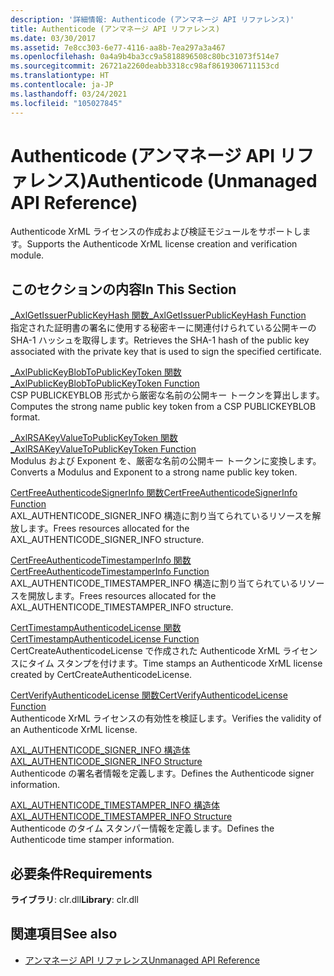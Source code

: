 ```yaml
---
description: '詳細情報: Authenticode (アンマネージ API リファレンス)'
title: Authenticode (アンマネージ API リファレンス)
ms.date: 03/30/2017
ms.assetid: 7e8cc303-6e77-4116-aa8b-7ea297a3a467
ms.openlocfilehash: 0a4a9b4ba3cc9a5818896508c80bc31073f514e7
ms.sourcegitcommit: 26721a2260deabb3318cc98af8619306711153cd
ms.translationtype: HT
ms.contentlocale: ja-JP
ms.lasthandoff: 03/24/2021
ms.locfileid: "105027845"
---
```

# <a name="authenticode-unmanaged-api-reference"></a><span data-ttu-id="dcc81-103">Authenticode (アンマネージ API リファレンス)</span><span class="sxs-lookup"><span data-stu-id="dcc81-103">Authenticode (Unmanaged API Reference)</span></span>

<span data-ttu-id="dcc81-104">Authenticode XrML ライセンスの作成および検証モジュールをサポートします。</span><span class="sxs-lookup"><span data-stu-id="dcc81-104">Supports the Authenticode XrML license creation and verification module.</span></span>  
  
## <a name="in-this-section"></a><span data-ttu-id="dcc81-105">このセクションの内容</span><span class="sxs-lookup"><span data-stu-id="dcc81-105">In This Section</span></span>  

 [<span data-ttu-id="dcc81-106">_AxlGetIssuerPublicKeyHash 関数</span><span class="sxs-lookup"><span data-stu-id="dcc81-106">_AxlGetIssuerPublicKeyHash Function</span></span>](axlgetissuerpublickeyhash-function.md)  
 <span data-ttu-id="dcc81-107">指定された証明書の署名に使用する秘密キーに関連付けられている公開キーの SHA-1 ハッシュを取得します。</span><span class="sxs-lookup"><span data-stu-id="dcc81-107">Retrieves the SHA-1 hash of the public key associated with the private key that is used to sign the specified certificate.</span></span>  
  
 [<span data-ttu-id="dcc81-108">_AxlPublicKeyBlobToPublicKeyToken 関数</span><span class="sxs-lookup"><span data-stu-id="dcc81-108">_AxlPublicKeyBlobToPublicKeyToken Function</span></span>](axlpublickeyblobtopublickeytoken-function.md)  
 <span data-ttu-id="dcc81-109">CSP PUBLICKEYBLOB 形式から厳密な名前の公開キー トークンを算出します。</span><span class="sxs-lookup"><span data-stu-id="dcc81-109">Computes the strong name public key token from a CSP PUBLICKEYBLOB format.</span></span>  
  
 [<span data-ttu-id="dcc81-110">_AxlRSAKeyValueToPublicKeyToken 関数</span><span class="sxs-lookup"><span data-stu-id="dcc81-110">_AxlRSAKeyValueToPublicKeyToken Function</span></span>](axlrsakeyvaluetopublickeytoken-function.md)  
 <span data-ttu-id="dcc81-111">Modulus および Exponent を、厳密な名前の公開キー トークンに変換します。</span><span class="sxs-lookup"><span data-stu-id="dcc81-111">Converts a Modulus and Exponent to a strong name public key token.</span></span>  
  
 [<span data-ttu-id="dcc81-112">CertFreeAuthenticodeSignerInfo 関数</span><span class="sxs-lookup"><span data-stu-id="dcc81-112">CertFreeAuthenticodeSignerInfo Function</span></span>](certfreeauthenticodesignerinfo-function.md)  
 <span data-ttu-id="dcc81-113">AXL_AUTHENTICODE_SIGNER_INFO 構造に割り当てられているリソースを解放します。</span><span class="sxs-lookup"><span data-stu-id="dcc81-113">Frees resources allocated for the AXL_AUTHENTICODE_SIGNER_INFO structure.</span></span>  
  
 [<span data-ttu-id="dcc81-114">CertFreeAuthenticodeTimestamperInfo 関数</span><span class="sxs-lookup"><span data-stu-id="dcc81-114">CertFreeAuthenticodeTimestamperInfo Function</span></span>](certfreeauthenticodetimestamperinfo-function.md)  
 <span data-ttu-id="dcc81-115">AXL_AUTHENTICODE_TIMESTAMPER_INFO 構造に割り当てられているリソースを開放します。</span><span class="sxs-lookup"><span data-stu-id="dcc81-115">Frees resources allocated for the AXL_AUTHENTICODE_TIMESTAMPER_INFO structure.</span></span>  
  
 [<span data-ttu-id="dcc81-116">CertTimestampAuthenticodeLicense 関数</span><span class="sxs-lookup"><span data-stu-id="dcc81-116">CertTimestampAuthenticodeLicense Function</span></span>](certtimestampauthenticodelicense-function.md)  
 <span data-ttu-id="dcc81-117">CertCreateAuthenticodeLicense で作成された Authenticode XrML ライセンスにタイム スタンプを付けます。</span><span class="sxs-lookup"><span data-stu-id="dcc81-117">Time stamps an Authenticode XrML license created by CertCreateAuthenticodeLicense.</span></span>  
  
 [<span data-ttu-id="dcc81-118">CertVerifyAuthenticodeLicense 関数</span><span class="sxs-lookup"><span data-stu-id="dcc81-118">CertVerifyAuthenticodeLicense Function</span></span>](certverifyauthenticodelicense-function.md)  
 <span data-ttu-id="dcc81-119">Authenticode XrML ライセンスの有効性を検証します。</span><span class="sxs-lookup"><span data-stu-id="dcc81-119">Verifies the validity of an Authenticode XrML license.</span></span>  
  
 [<span data-ttu-id="dcc81-120">AXL_AUTHENTICODE_SIGNER_INFO 構造体</span><span class="sxs-lookup"><span data-stu-id="dcc81-120">AXL_AUTHENTICODE_SIGNER_INFO Structure</span></span>](axl-authenticode-signer-info-structure.md)  
 <span data-ttu-id="dcc81-121">Authenticode の署名者情報を定義します。</span><span class="sxs-lookup"><span data-stu-id="dcc81-121">Defines the Authenticode signer information.</span></span>  
  
 [<span data-ttu-id="dcc81-122">AXL_AUTHENTICODE_TIMESTAMPER_INFO 構造体</span><span class="sxs-lookup"><span data-stu-id="dcc81-122">AXL_AUTHENTICODE_TIMESTAMPER_INFO Structure</span></span>](axl-authenticode-timestamper-info-structure.md)  
 <span data-ttu-id="dcc81-123">Authenticode のタイム スタンパー情報を定義します。</span><span class="sxs-lookup"><span data-stu-id="dcc81-123">Defines the Authenticode time stamper information.</span></span>  

## <a name="requirements"></a><span data-ttu-id="dcc81-124">必要条件</span><span class="sxs-lookup"><span data-stu-id="dcc81-124">Requirements</span></span>

<span data-ttu-id="dcc81-125">**ライブラリ**: clr.dll</span><span class="sxs-lookup"><span data-stu-id="dcc81-125">**Library**: clr.dll</span></span>
  
## <a name="see-also"></a><span data-ttu-id="dcc81-126">関連項目</span><span class="sxs-lookup"><span data-stu-id="dcc81-126">See also</span></span>

- [<span data-ttu-id="dcc81-127">アンマネージ API リファレンス</span><span class="sxs-lookup"><span data-stu-id="dcc81-127">Unmanaged API Reference</span></span>](../index.md)
